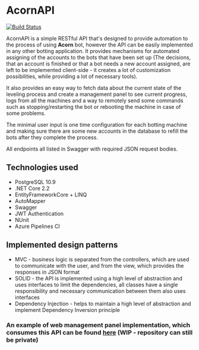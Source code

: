 # AcornAPI

[![Build Status](https://dev.azure.com/blazewskileszek/Acorn/_apis/build/status/dex1g.AcornAPI?branchName=master)](https://dev.azure.com/blazewskileszek/Acorn/_build/latest?definitionId=4&branchName=master)

AcornAPI is a simple RESTful API that's designed to provide automation to the process of using **Acorn** bot, however the API can be easily implemented in any other botting application. It provides mechanisms for automated assigning of the accounts to the bots that have been set up (The decisions, that an account is finished or that a bot needs a new account assigned, are left to be implemented client-side - it creates a lot of customization possibilities, while providing a lot of necessary tools).

It also provides an easy way to fetch data about the current state of the leveling process and create a management panel to see current progress, logs from all the machines and a way to remotely send some commands such as stopping/restarting the bot or rebooting the machine in case of some problems.

The minimal user input is one time configuration for each botting machine and making sure there are some new accounts in the database to refill the bots after they complete the process.

All endpoints all listed in Swagger with required JSON request bodies.

## Technologies used

- PostgreSQL 10.9
- .NET Core 2.2
- EntityFrameworkCore + LINQ
- AutoMapper
- Swagger
- JWT Authentication
- NUnit
- Azure Pipelines CI

## Implemented design patterns

- MVC - business logic is separated from the controllers, which are used to communicate with the user, and from the view, which provides the responses in JSON format
- SOLID - the API is implemented using a high level of abstraction and uses interfaces to limit the dependencies, all classes have a single responsibility and necessary communication between them also uses interfaces
- Dependency Injection - helps to maintain a high level of abstraction and implement Dependency Inversion principle

### An example of web management panel implementation, which consumes this API can be found [**here**](https://github.com/LeszekBlazewski/AcornFront) (WIP - repository can still be private)
